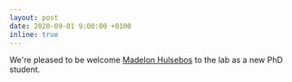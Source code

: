```yaml
---
layout: post
date: 2020-09-01 9:00:00 +0100
inline: true
---
```


We're pleased to be welcome [Madelon Hulsebos](https://madelonhulsebos.github.io) to the lab as a new PhD student. 
